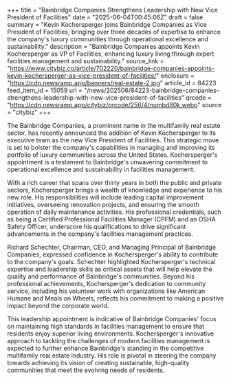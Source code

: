 +++
title = "Bainbridge Companies Strengthens Leadership with New Vice President of Facilities"
date = "2025-06-04T00:45:06Z"
draft = false
summary = "Kevin Kochersperger joins Bainbridge Companies as Vice President of Facilities, bringing over three decades of expertise to enhance the company's luxury communities through operational excellence and sustainability."
description = "Bainbridge Companies appoints Kevin Kochersperger as VP of Facilities, enhancing luxury living through expert facilities management and sustainability."
source_link = "https://www.citybiz.co/article/702220/bainbridge-companies-appoints-kevin-kochersperger-as-vice-president-of-facilities/"
enclosure = "https://cdn.newsramp.app/banners/real-estate-2.jpg"
article_id = 84223
feed_item_id = 15059
url = "/news/202506/84223-bainbridge-companies-strengthens-leadership-with-new-vice-president-of-facilities"
qrcode = "https://cdn.newsramp.app/citybiz/qrcode/256/4/numbd80k.webp"
source = "citybiz"
+++

<p>The Bainbridge Companies, a prominent name in the multifamily real estate sector, has recently announced the addition of Kevin Kochersperger to its executive team as the new Vice President of Facilities. This strategic move is set to bolster the company's capabilities in managing and improving its portfolio of luxury communities across the United States. Kochersperger's appointment is a testament to Bainbridge's unwavering commitment to operational excellence and sustainability in facilities management.</p><p>With a rich career that spans over thirty years in both the public and private sectors, Kochersperger brings a wealth of knowledge and experience to his new role. His responsibilities will include leading capital improvement initiatives, overseeing renovation projects, and ensuring the smooth operation of daily maintenance activities. His professional credentials, such as being a Certified Professional Facilities Manager (CPFM) and an OSHA Safety Officer, underscore his qualifications to drive significant advancements in the company's facilities management practices.</p><p>Richard Schechter, Chairman, CEO, and Managing Principal of Bainbridge Companies, expressed confidence in Kochersperger's ability to contribute to the company's goals. Schechter highlighted Kochersperger's technical expertise and leadership skills as critical assets that will help elevate the quality and performance of Bainbridge's communities. Beyond his professional achievements, Kochersperger's dedication to community service, including his volunteer work with organizations like American Humane and Meals on Wheels, reflects his commitment to making a positive impact beyond the corporate world.</p><p>This leadership appointment is indicative of Bainbridge Companies' focus on maintaining high standards in facilities management to ensure that residents enjoy superior living environments. Kochersperger's innovative approach to tackling the challenges of modern facilities management is expected to further enhance Bainbridge's standing in the competitive multifamily real estate industry. His role is pivotal in steering the company towards achieving its vision of creating sustainable, high-quality communities that meet the evolving needs of residents.</p>